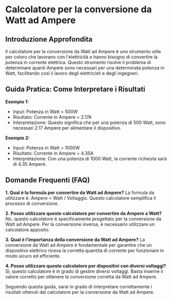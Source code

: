 # Calcolatore per la conversione da Watt ad Ampere

## Introduzione Approfondita
Il calcolatore per la conversione da Watt ad Ampere è uno strumento utile per coloro che lavorano con l'elettricità e hanno bisogno di convertire la potenza in corrente elettrica. Questo strumento risolve il problema di determinare quanti Ampere sono necessari per una determinata potenza in Watt, facilitando così il lavoro degli elettricisti e degli ingegneri.

## Guida Pratica: Come Interpretare i Risultati

**Esempio 1:**
- Input: Potenza in Watt = 500W
- Risultato: Corrente in Ampere = 2.17A
- Interpretazione: Questo significa che per una potenza di 500 Watt, sono necessari 2.17 Ampere per alimentare il dispositivo.

**Esempio 2:**
- Input: Potenza in Watt = 1000W
- Risultato: Corrente in Ampere = 4.35A
- Interpretazione: Con una potenza di 1000 Watt, la corrente richiesta sarà di 4.35 Ampere.

## Domande Frequenti (FAQ)

**1. Qual è la formula per convertire da Watt ad Ampere?**
La formula da utilizzare è: Ampere = Watt / Voltaggio. Questo calcolatore semplifica il processo di conversione.

**2. Posso utilizzare questo calcolatore per convertire da Ampere a Watt?**
No, questo calcolatore è specificamente progettato per la conversione da Watt ad Ampere. Per la conversione inversa, è necessario utilizzare un calcolatore apposito.

**3. Qual è l'importanza della conversione da Watt ad Ampere?**
La conversione da Watt ad Ampere è fondamentale per garantire che un dispositivo elettrico riceva la corretta quantità di corrente per funzionare in modo sicuro ed efficiente.

**4. Posso utilizzare questo calcolatore per dispositivi con diversi voltaggi?**
Sì, questo calcolatore è in grado di gestire diversi voltaggi. Basta inserire il valore corretto per ottenere la conversione corretta da Watt ad Ampere.

Seguendo questa guida, sarai in grado di interpretare correttamente i risultati ottenuti dal calcolatore per la conversione da Watt ad Ampere.